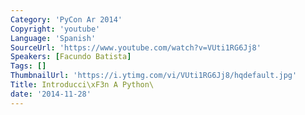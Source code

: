 ```yaml
---
Category: 'PyCon Ar 2014'
Copyright: 'youtube'
Language: 'Spanish'
SourceUrl: 'https://www.youtube.com/watch?v=VUti1RG6Jj8'
Speakers: [Facundo Batista]
Tags: []
ThumbnailUrl: 'https://i.ytimg.com/vi/VUti1RG6Jj8/hqdefault.jpg'
Title: Introducci\xF3n A Python\
date: '2014-11-28'
---
```


